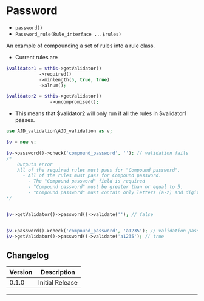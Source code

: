 # Password

- `password()`
- `Password_rule(Rule_interface ...$rules)`

An example of compounding a set of rules into a rule class.
- Current rules are 
```php
$validator1 = $this->getValidator()
            ->required()
            ->minlength(5, true, true)
            ->alnum();

$validator2 = $this->getValidator()
				->uncompromised();
```
- This means that $validator2 will only run if all the rules in $validator1 passes.


```php
use AJD_validation\AJD_validation as v;

$v = new v;

$v->password()->check('compound_password', ''); // validation fails
/*
	Outputs error
	All of the required rules must pass for "Compound password".
	  - All of the rules must pass for Compound password. 
	    - The "Compound password" field is required
	    - "Compound password" must be greater than or equal to 5.
	    - "Compound password" must contain only letters (a-z) and digits (0-9). 
*/


$v->getValidator()->password()->validate(''); // false


$v->password()->check('compound_password', 'a1235'); // validation passes
$v->getValidator()->password()->validate('a1235'); // true


```

## Changelog

Version | Description
--------|-------------
  0.1.0 | Initial Release

***
